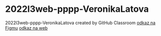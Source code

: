 # 2022l3web-pppp-VeronikaLatova
2022l3web-pppp-VeronikaLatova created by GitHub Classroom
[odkaz na Figmu](https://www.figma.com/file/21qVCfIppeAVss8qmfxHuO/L3_WEB_L%C3%A1tov%C3%A1_projekt?node-id=0%3A1&t=Os41w07y7jDmndXX-1)
[odkaz na web](https://pslib-cz.github.io/2022l3web-pppp-VeronikaLatova/)
